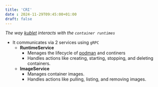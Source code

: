```yaml
---
title: 'CRI'
date : 2024-11-29T09:45:00+01:00
draft: false
---
```

*The way [kublet](#) interacts with the `container runtimes`*
* It communicates via 2 services using  `gRPC` 
    * **RuntimeService**
        * Menages the lifecycle of [podman](/Notes/posts/podman) and continers
        * Handles actions like creating, starting, stopping, and deleting containers.
    * **ImageService**
        * Manages container images.
        * Handles actions like pulling, listing, and removing images.

